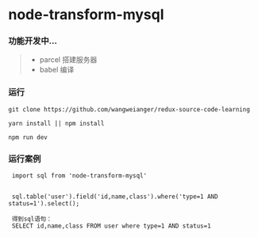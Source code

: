 # node-transform-mysql

### 功能开发中...

>  * parcel 搭建服务器
>  * babel  编译

### 运行
```
git clone https://github.com/wangweianger/redux-source-code-learning

yarn install || npm install

npm run dev

``` 

### 运行案例

```
 import sql from 'node-transform-mysql'


 sql.table('user').field('id,name,class').where('type=1 AND status=1').select();

 得到sql语句：
 SELECT id,name,class FROM user where type=1 AND status=1

```
